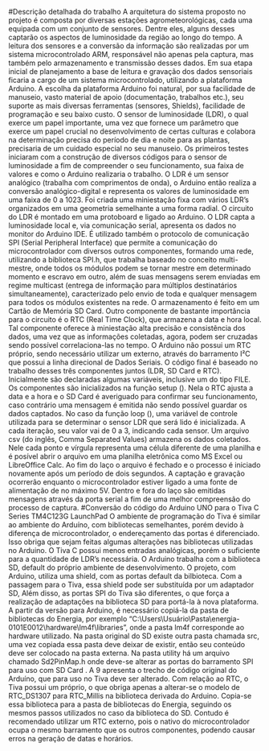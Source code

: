 #Descrição detalhada do trabalho
A arquitetura do sistema proposto no projeto é composta por diversas estações agrometeorológicas, cada uma equipada com um conjunto de sensores. Dentre eles, alguns desses captarão os aspectos de luminosidade da região ao longo do tempo. A leitura dos sensores e a conversão da informação são realizadas por um sistema microcontrolado ARM, responsável não apenas pela captura, mas também pelo armazenamento e transmissão desses dados. Em sua etapa inicial de planejamento a base de leitura e gravação dos dados sensoriais ficaria a cargo de um sistema microcontrolado, utilizando a plataforma Arduino.
A escolha da plataforma Arduino foi natural, por sua facilidade de manuseio, vasto material de apoio (documentação, trabalhos etc.), seu suporte as mais diversas ferramentas (sensores, Shields), facilidade de programação e seu baixo custo. O sensor de luminosidade (LDR), o qual exerce um papel importante, uma vez que fornece um parâmetro que exerce um papel crucial no desenvolvimento de certas culturas e colabora na determinação precisa do período de dia e noite para as plantas, precisaria de um cuidado especial no seu manuseio.
Os primeiros testes iniciaram com a construção de diversos códigos para o sensor de luminosidade a fim de compreender o seu funcionamento, sua faixa de valores e como o Arduino realizaria o trabalho. O LDR é um sensor analógico (trabalha com comprimentos de onda), o Arduino então realiza a conversão analógico-digital e representa os valores de luminosidade em uma faixa de 0 a 1023. 
Foi criada uma miniestação fixa com vários LDR’s organizados em uma geometria semelhante a uma forma radial. O circuito do LDR é montado em uma protoboard e ligado ao Arduino. O LDR capta a luminosidade local e, via comunicação serial, apresenta os dados no monitor do Arduino IDE.
É utilizado também o protocolo de comunicação SPI (Serial Peripheral Interface) que permite a comunicação do microcontrolador com diversos outros componentes, formando uma rede, utilizando a biblioteca SPI.h, que trabalha baseado no conceito multi-mestre, onde todos os módulos podem se tornar mestre em determinado momento e escravo em outro, além de suas mensagens serem enviadas em regime multicast (entrega de informação para múltiplos destinatários simultaneamente), caracterizado pelo envio de toda e qualquer mensagem para todos os módulos existentes na rede. O armazenamento é feito em um Cartão de Memória SD Card. 
Outro componente de bastante importância para o circuito é o RTC (Real Time Clock), que armazena a data e hora local. Tal componente oferece à miniestação alta precisão e consistência dos dados, uma vez que as informações coletadas, agora, podem ser cruzadas sendo possível correlaciona-las no tempo. O Arduino não possui um RTC próprio, sendo necessário utilizar um externo, através do barramento I²C que possui a linha direcional de Dados Seriais.
O código final é baseado no trabalho desses três componentes juntos (LDR, SD Card e RTC). Inicialmente são declaradas algumas variáveis, inclusive um do tipo FILE. Os componentes são inicializados na função setup (). Nela o RTC ajusta a data e a hora e o SD Card é averiguado para confirmar seu funcionamento, caso contrário uma mensagem é emitida não sendo possível guardar os dados captados.
No caso da função loop (), uma variável de controle utilizada para se determinar o sensor LDR que será lido é inicializada. A cada iteração, seu valor vai de 0 a 3, indicando cada sensor. Um arquivo csv (do inglês, Comma Separated Values) armazena os dados coletados. Nele cada ponto e vírgula representa uma célula diferente de uma planilha e é posível abrir o arquivo em uma planilha eletrônica como MS Excel ou LibreOffice Calc. Ao fim do laço o arquivo é fechado e o processo é iniciado novamente após um período de dois segundos. A captação e gravação ocorrerão enquanto o microcontrolador estiver ligado a uma fonte de alimentação de no máximo 5V. Dentro e fora do laço são emitidas mensagens através da porta serial a fim de uma melhor compreensão do processo de captura. 
#Conversão do código do Arduino UNO para o Tiva C Series TM4C123G LaunchPad
O ambiente de programação do Tiva é similar ao ambiente do Arduíno, com bibliotecas semelhantes, porém devido à diferença de microcontrolador, o endereçamento das portas é diferenciado. Isso obriga que sejam feitas algumas alterações nas bibliotecas utilizadas no Arduino. O Tiva C possui menos entradas analógicas, porém o suficiente para a quantidade de LDR’s necessária.
O Arduino trabalha com a biblioteca SD, default do próprio ambiente de desenvolvimento. O projeto, com Arduino, utiliza uma shield, com as portas default da bilbioteca. Com a passagem para o Tiva, essa shield pode ser substituída por um adaptador SD, Além disso, as portas SPI do Tiva são diferentes, o que força a realização de adaptações na biblioteca SD para portá-la à nova plataforma. A partir da versão para Arduino, é necessário copiá-la da pasta de bibliotecas do Energia, por exemplo “C:\Users\Usuário\Pasta\energia-0101E0012\hardware\lm4f\libraries”, onde a pasta lm4f corresponde ao hardware utilizado. Na pasta original do SD existe outra pasta chamada src, uma vez copiada essa pasta deve deixar de existir, então seu conteúdo deve ser colocado na pasta externa. 
Na pasta utility há um arquivo chamado Sd2PinMap.h onde deve-se alterar as portas do barramento SPI para uso com SD Card . A   9 apresenta o trecho de código original do Arduíno, que para uso no Tiva deve ser alterado.
Com relação ao RTC, o Tiva possui um próprio, o que obriga apenas a alterar-se o modelo de RTC_DS1307 para RTC_Millis na biblioteca derivada do Arduino. Copia-se essa biblioteca para a pasta de bibliotecas do Energia, seguindo os mesmos passos utilizados no caso da biblioteca do SD.
Contudo é recomendado utilizar um RTC externo, pois o nativo do microcontrolador ocupa o mesmo barramento que os outros componentes, podendo causar erros na geração de datas e horários.

